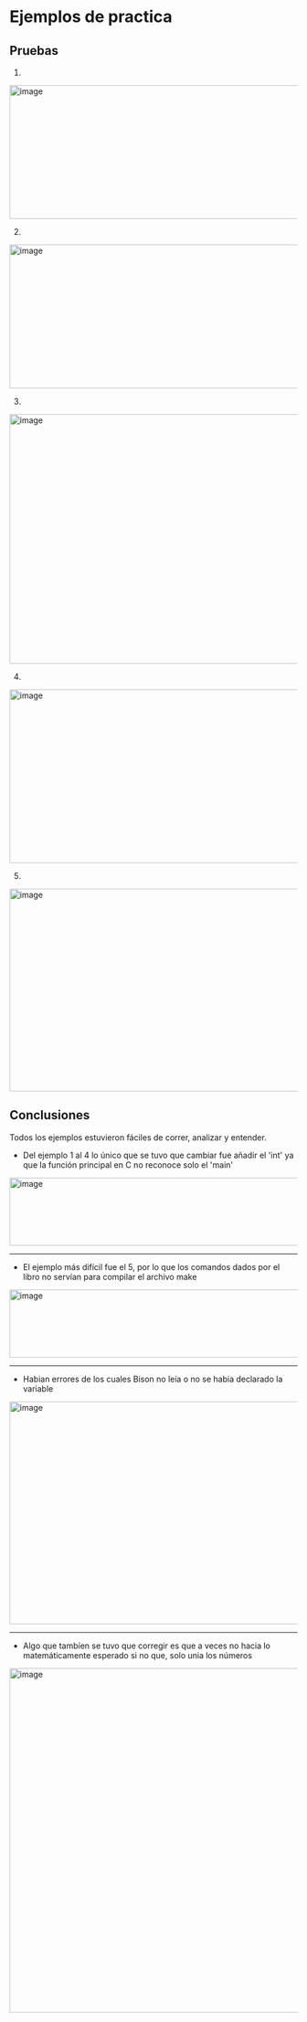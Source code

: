# Ejemplos de practica

## Pruebas

1. 
<img width="917" height="234" alt="image" src="https://github.com/user-attachments/assets/f6ec6901-b87f-47f9-9d0f-26f1b60a5139" />

2.
<img width="917" height="252" alt="image" src="https://github.com/user-attachments/assets/371811b1-beda-4c8d-aefe-23f004f6109c" />

3.
<img width="917" height="437" alt="image" src="https://github.com/user-attachments/assets/5664685f-9240-4115-8d24-1cae49a8ecca" />

4.
<img width="917" height="304" alt="image" src="https://github.com/user-attachments/assets/b91ebfe1-a320-4473-834f-47b7a85d5c06" />

5.
<img width="976" height="355" alt="image" src="https://github.com/user-attachments/assets/c872fb8c-8d7e-4c50-9440-24b1a2596040" />

## Conclusiones

Todos los ejemplos estuvieron fáciles de correr, analizar y entender. 
- Del ejemplo 1 al 4 lo único que se tuvo que cambiar fue añadir el 'int' ya que la función principal en C no reconoce solo el 'main'
<img width="917" height="119" alt="image" src="https://github.com/user-attachments/assets/600ccf32-f64a-4147-a49c-87fac124a3c0" />

---

- El ejemplo más difícil fue el 5, por lo que los comandos dados por el libro no servían para compilar el archivo make
<img width="917" height="119" alt="image" src="https://github.com/user-attachments/assets/4a861b7c-519f-4dc6-ac33-b535a936abdd" />

---

- Habian errores de los cuales Bison no leía o no se habia declarado la variable
<img width="976" height="390" alt="image" src="https://github.com/user-attachments/assets/1715bbff-0271-4187-9f74-036e18463fdd" />

---

- Algo que tambíen se tuvo que corregir es que a veces no hacia lo matemáticamente esperado si no que, solo unia los números
<img width="976" height="603" alt="image" src="https://github.com/user-attachments/assets/ff2cee9e-2426-4009-aadd-ff37e2c001bc" />

